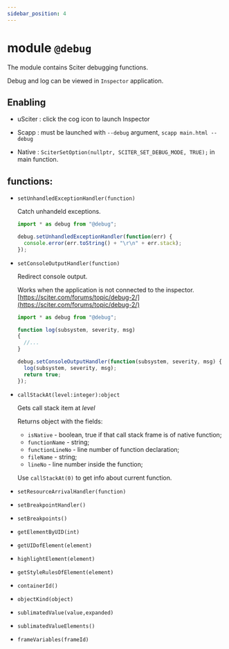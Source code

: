 ```yaml
---
sidebar_position: 4
---
```


# module `@debug`

The module contains Sciter debugging functions.

Debug and log can be viewed in `Inspector` application.

## Enabling

- uSciter : click the cog icon to launch Inspector

- Scapp : must be launched with `--debug` argument, `scapp main.html --debug`

- Native : `SciterSetOption(nullptr, SCITER_SET_DEBUG_MODE, TRUE);` in main function.


## functions:

* `setUnhandledExceptionHandler(function)` 
 
  Catch unhandeld exceptions.

  ```js
  import * as debug from "@debug";

  debug.setUnhandledExceptionHandler(function(err) {
    console.error(err.toString() + "\r\n" + err.stack);
  });
  ```

* `setConsoleOutputHandler(function)` 
 
  Redirect console output.

  Works when the application is not connected to the inspector. [https://sciter.com/forums/topic/debug-2/](https://sciter.com/forums/topic/debug-2/)

  ```js
  import * as debug from "@debug";

  function log(subsystem, severity, msg)
  {
    //...
  }

  debug.setConsoleOutputHandler(function(subsystem, severity, msg) {
    log(subsystem, severity, msg);
    return true;
  });
  ```

* `callStackAt(level:integer):object`

  Gets call stack item at _level_

  Returns object with the fields:

  * `isNative` - boolean, true if that call stack frame is of native function;
  * `functionName` - string;
  * `functionLineNo` - line number of function declaration;
  * `fileName` - string;
  * `lineNo` - line number inside the function;

  Use `callStackAt(0)` to get info about current function.

* `setResourceArrivalHandler(function)`
* `setBreakpointHandler()`
* `setBreakpoints()`
* `getElementByUID(int)`
* `getUIDofElement(element)`
* `highlightElement(element)`
* `getStyleRulesOfElement(element)`
* `containerId()`
* `objectKind(object)`
* `sublimatedValue(value,expanded)`
* `sublimatedValueElements()`
* `frameVariables(frameId)`

